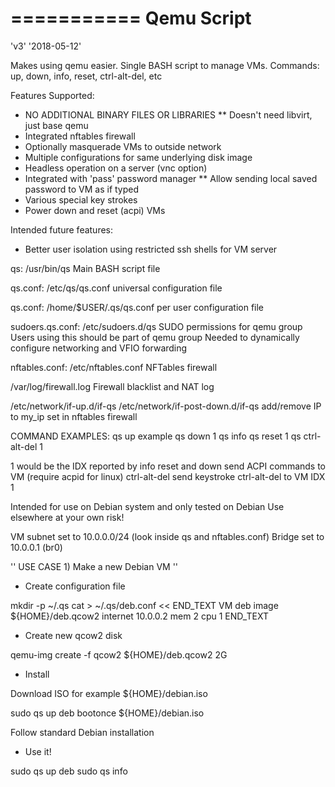 ===========
Qemu Script
===========

'v3'
'2018-05-12'

Makes using qemu easier.
Single BASH script to manage VMs.
Commands: up, down, info, reset, ctrl-alt-del, etc

Features Supported:

* NO ADDITIONAL BINARY FILES OR LIBRARIES
** Doesn't need libvirt, just base qemu
* Integrated nftables firewall
* Optionally masquerade VMs to outside network
* Multiple configurations for same underlying disk image
* Headless operation on a server (vnc option)
* Integrated with 'pass' password manager
** Allow sending local saved password to VM as if typed
* Various special key strokes
* Power down and reset (acpi) VMs

Intended future features:
* Better user isolation using restricted ssh shells for VM server

qs: /usr/bin/qs
Main BASH script file

qs.conf: /etc/qs/qs.conf
universal configuration file

qs.conf: /home/$USER/.qs/qs.conf
per user configuration file

sudoers.qs.conf: /etc/sudoers.d/qs
SUDO permissions for qemu group
Users using this should be part of qemu group
Needed to dynamically configure networking and VFIO forwarding

nftables.conf: /etc/nftables.conf
NFTables firewall

/var/log/firewall.log
Firewall blacklist and NAT log

/etc/network/if-up.d/if-qs
/etc/network/if-post-down.d/if-qs
add/remove IP to my_ip set in nftables firewall

COMMAND EXAMPLES:
qs up example
qs down 1
qs info
qs reset 1
qs ctrl-alt-del 1

1 would be the IDX reported by info
reset and down send ACPI commands to VM (require acpid for linux)
ctrl-alt-del send keystroke ctrl-alt-del to VM IDX 1

Intended for use on Debian system and only tested on Debian
Use elsewhere at your own risk!

VM subnet set to 10.0.0.0/24 (look inside qs and nftables.conf)
Bridge set to 10.0.0.1 (br0)

'' USE CASE 1) Make a new Debian VM ''

* Create configuration file

mkdir -p ~/.qs
cat > ~/.qs/deb.conf << END_TEXT
VM deb
	image ${HOME}/deb.qcow2
	internet 10.0.0.2
	mem 2
	cpu 1
END_TEXT

* Create new qcow2 disk

qemu-img create -f qcow2 ${HOME}/deb.qcow2 2G

* Install

Download ISO for example ${HOME}/debian.iso

sudo qs up deb bootonce ${HOME}/debian.iso

Follow standard Debian installation

* Use it!

sudo qs up deb
sudo qs info

